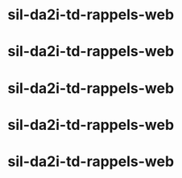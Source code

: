 # sil-da2i-td-rappels-web
# sil-da2i-td-rappels-web
# sil-da2i-td-rappels-web
# sil-da2i-td-rappels-web
# sil-da2i-td-rappels-web
